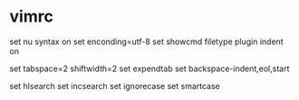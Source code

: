 # vimrc

set nu 
syntax on
set enconding=utf-8
set showcmd
filetype plugin indent on

set tabspace=2 shiftwidth=2
set expendtab
set backspace-indent,eol,start

set hlsearch
set incsearch
set ignorecase
set smartcase


